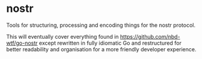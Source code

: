 # nostr

Tools for structuring, processing and encoding things for the nostr protocol.

This will eventually cover everything found in
https://github.com/nbd-wtf/go-nostr except rewritten in fully idiomatic Go and
restructured for better readability and organisation for a more friendly
developer experience.

